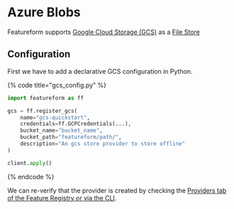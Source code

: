 # Azure Blobs

Featureform supports [Google Cloud Storage (GCS)](https://cloud.google.com/storage) as a [File Store](object-and-file-store)

## Configuration

First we have to add a declarative GCS configuration in Python.

{% code title="gcs_config.py" %}

```python
import featureform as ff

gcs = ff.register_gcs(
    name="gcs-quickstart",
    credentials=ff.GCPCredentials(...),
    bucket_name="bucket_name",
    bucket_path="featureform/path/",
    description="An gcs store provider to store offline"
)

client.apply()
```

{% endcode %}

We can re-verify that the provider is created by checking the [Providers tab of the Feature Registry or via the CLI](../getting-started/search/monitor-discovery-feature-registry-ui-cli).
